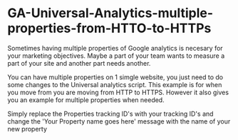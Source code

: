 GA-Universal-Analytics-multiple-properties-from-HTTO-to-HTTPs
=============================================================


Sometimes having multiple properties of Google analytics is necesary for your marketing objectives.
Maybe a part of your team wants to measure a part of your site and another part needs another.

You can have multiple properties on 1 simgle website, you just need to do some changes to the 
Universal analytics script. This example is for when you move from you are moving from HTTP 
to HTTPS. However it also gives you an example for multiple properties when needed.

Simply replace the Properties tracking ID's with your tracking ID's and change the 'Your Property name goes here' message
with the name of your new property  